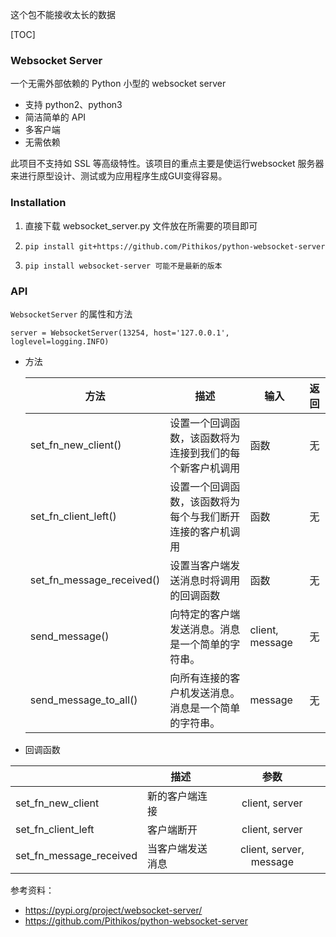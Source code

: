 这个包不能接收太长的数据

[TOC]

### Websocket Server

一个无需外部依赖的 Python 小型的 websocket server 

- 支持 python2、python3
- 简洁简单的 API
- 多客户端
- 无需依赖

此项目不支持如 SSL 等高级特性。该项目的重点主要是使运行websocket 服务器来进行原型设计、测试或为应用程序生成GUI变得容易。

### Installation

1. 直接下载 websocket_server.py 文件放在所需要的项目即可

2. ```
   pip install git+https://github.com/Pithikos/python-websocket-server 
   ```

3. ```
   pip install websocket-server 可能不是最新的版本
   ```

### API

`WebsocketServer` 的属性和方法

```
server = WebsocketServer(13254, host='127.0.0.1', loglevel=logging.INFO)
```

- 方法

  | 方法                      | 描述                                                       | 输入            | 返回 |
  | ------------------------- | ---------------------------------------------------------- | --------------- | :--: |
  | set_fn_new_client()       | 设置一个回调函数，该函数将为连接到我们的每个新客户机调用   | 函数            |  无  |
  | set_fn_client_left()      | 设置一个回调函数，该函数将为每个与我们断开连接的客户机调用 | 函数            |  无  |
  | set_fn_message_received() | 设置当客户端发送消息时将调用的回调函数                     | 函数            |  无  |
  | send_message()            | 向特定的客户端发送消息。消息是一个简单的字符串。           | client, message |  无  |
  | send_message_to_all()     | 向所有连接的客户机发送消息。消息是一个简单的字符串。       | message         |  无  |

- 回调函数

|                         | 描述             |          参数           |
| ----------------------- | ---------------- | :---------------------: |
| set_fn_new_client       | 新的客户端连接   |     client, server      |
| set_fn_client_left      | 客户端断开       |     client, server      |
| set_fn_message_received | 当客户端发送消息 | client, server, message |





参考资料：

- https://pypi.org/project/websocket-server/
- https://github.com/Pithikos/python-websocket-server

